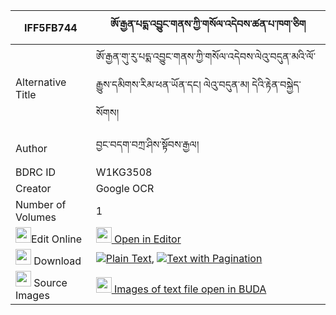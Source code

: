 |IFF5FB744|ཨོ་རྒྱན་པདྨ་འབྱུང་གནས་ཀྱི་གསོལ་འདེབས་ཚན་པ་ཁག་ཅིག 
| --- | --- 
|Alternative Title |ཨོ་རྒྱན་གུ་རུ་པདྨ་འབྱུང་གནས་ཀྱི་གསོལ་འདེབས་ལེའུ་བདུན་མའི་ལོ་རྒྱུས་དམིགས་རིམ་ཕན་ཡོན་དང། ལེའུ་བདུན་མ། དེའི་རྟེན་བསྐྱེད་སོགས།
|Author| བྱང་བདག་བཀྲ་ཤིས་སྟོབས་རྒྱལ།
|BDRC ID | W1KG3508
|Creator | Google OCR
|Number of Volumes| 1
|<img width="25" src="https://img.icons8.com/color/25/000000/edit-property.png">Edit Online| [<img width="25" src="https://avatars.githubusercontent.com/u/45091458?s=200&v=4"> Open in Editor](http://editor.openpecha.org/IFF5FB744)
|<img width="25" src="https://img.icons8.com/fluent/48/000000/download-2.png"/>  Download | [![](https://img.icons8.com/color/20/000000/txt.png)Plain Text](https://github.com/Openpecha/IFF5FB744/releases/download/v1/orgyen_pema_jungne_kyi_soldeb__plain_IFF5FB744.zip), [![](https://img.icons8.com/color/20/000000/txt.png)Text with Pagination](https://github.com/Openpecha/IFF5FB744/releases/download/v1/orgyen_pema_jungne_kyi_soldeb__pages_IFF5FB744.zip)
|<img width="25" src="https://img.icons8.com/plasticine/100/000000/pictures-folder.png"/>  Source Images | [<img width="25" src="https://library.bdrc.io/icons/BUDA-small.svg"> Images of text file open in BUDA](https://library.bdrc.io/show/bdr:W1KG3508)